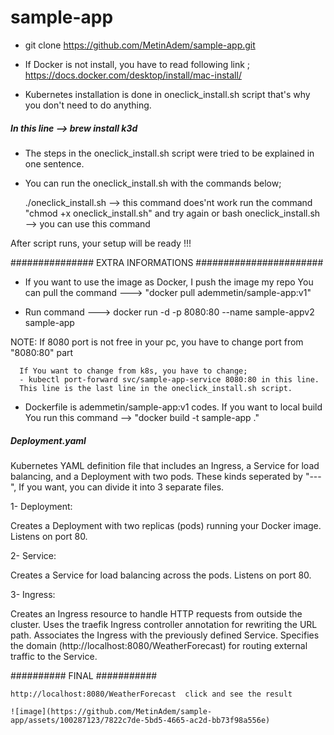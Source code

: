 # sample-app

- git clone https://github.com/MetinAdem/sample-app.git

- If Docker is not install, you have to read following link ;
    https://docs.docker.com/desktop/install/mac-install/

- Kubernetes installation is done in oneclick_install.sh script that's why you don't need to do anything.
##### In this line --> brew install k3d ####

- The steps in the oneclick_install.sh script were tried to be explained in one sentence.

- You can run the oneclick_install.sh with the commands below;

    ./oneclick_install.sh --> this command does'nt work run the command "chmod +x oneclick_install.sh" and try again or
    bash oneclick_install.sh --> you can use this command 


After script runs, your setup will be ready !!!


############### EXTRA INFORMATIONS #######################

- If you want to use the image as Docker, I push the image my repo
    You can pull the command ---> "docker pull ademmetin/sample-app:v1" 

- Run command ---> docker run -d -p 8080:80 --name sample-appv2 sample-app  

NOTE: If 8080 port is not free in your pc, you have to change port from "8080:80" part

      If You want to change from k8s, you have to change;
      - kubectl port-forward svc/sample-app-service 8080:80 in this line.
      This line is the last line in the oneclick_install.sh script.

- Dockerfile is ademmetin/sample-app:v1 codes. If you want to local build
You run this command --> "docker build -t sample-app ."   

##### Deployment.yaml #####

Kubernetes YAML definition file that includes an Ingress, a Service for load balancing, and a Deployment with two pods.
These kinds seperated by "---", If you want, you can divide it into 3 separate files. 

1- Deployment:

Creates a Deployment with two replicas (pods) running your Docker image.
Listens on port 80.

2- Service:

Creates a Service for load balancing across the pods.
Listens on port 80.

3- Ingress:

Creates an Ingress resource to handle HTTP requests from outside the cluster.
Uses the traefik Ingress controller annotation for rewriting the URL path.
Associates the Ingress with the previously defined Service.
Specifies the domain (http://localhost:8080/WeatherForecast) for routing external traffic to the Service.


########## FINAL ###########

    http://localhost:8080/WeatherForecast  click and see the result

    ![image](https://github.com/MetinAdem/sample-app/assets/100287123/7822c7de-5bd5-4665-ac2d-bb73f98a556e)
